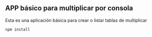 ## APP básico para multiplicar por consola

Esta es una aplicación básica para crear o listar tablas de multiplicar

````
npm install
````